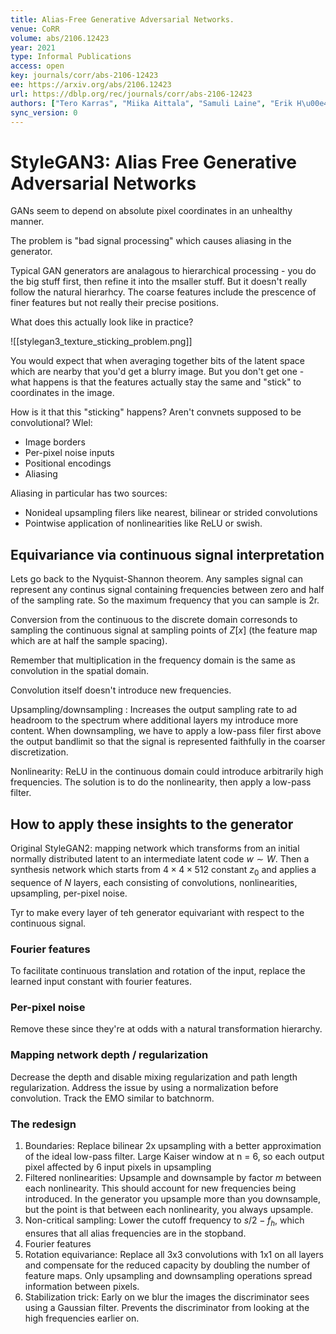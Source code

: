 ```yaml
---
title: Alias-Free Generative Adversarial Networks.
venue: CoRR
volume: abs/2106.12423
year: 2021
type: Informal Publications
access: open
key: journals/corr/abs-2106-12423
ee: https://arxiv.org/abs/2106.12423
url: https://dblp.org/rec/journals/corr/abs-2106-12423
authors: ["Tero Karras", "Miika Aittala", "Samuli Laine", "Erik H\u00e4rk\u00f6nen", "Janne Hellsten", "Jaakko Lehtinen", "Timo Aila"]
sync_version: 0
---
```


# StyleGAN3: Alias Free Generative Adversarial Networks


GANs seem to depend on absolute pixel coordinates in an unhealthy manner.

The problem is "bad signal processing" which causes aliasing in the generator.

Typical GAN generators are analagous to hierarchical processing - you do the big stuff first, then refine it into the msaller stuff. But it doesn't really follow the natural hierarhcy. The coarse features include the prescence of finer features but not really their precise positions.

What does this actually look like in practice?

![[stylegan3_texture_sticking_problem.png]]

You would expect that when averaging together bits of the latent space which are nearby that you'd get a blurry image. But you don't get one - what happens is that the features actually stay the same and "stick" to coordinates in the image.

How is it that this "sticking" happens? Aren't convnets supposed to be convolutional? Wlel:

 - Image borders
 - Per-pixel noise inputs
 - Positional encodings
 - Aliasing

Aliasing in particular has two sources:
 - Nonideal upsampling filers like nearest, bilinear or strided convolutions
 - Pointwise application of nonlinearities like ReLU or swish.


## Equivariance via continuous signal interpretation

Lets go back to the Nyquist-Shannon theorem. Any samples signal can represent any continus signal containing frequencies between zero and half of the sampling rate. So the maximum frequency that you can sample is 2r.

Conversion from the continuous to the discrete domain corresonds to sampling the continuous signal at sampling points  of $Z[x]$ (the feature map which are at half the sample spacing).

Remember that multiplication in the frequency domain is the same as convolution in the spatial domain.

Convolution itself doesn't introduce new frequencies.

Upsampling/downsampling : Increases the output sampling rate to ad headroom to the spectrum where additional layers my introduce more content. When downsampling, we have to apply a low-pass filer first above the output bandlimit so that the signal is represented faithfully in the coarser discretization.

Nonlinearity: ReLU in the continuous domain could introduce arbitrarily high frequencies. The solution is to do the nonlinearity, then apply a low-pass filter.

## How to apply these insights to the generator

Original StyleGAN2: mapping network which transforms from an initial normally distributed latent to an intermediate latent code $w \sim W$. Then a synthesis network which starts from $4 \times 4 \times 512$ constant $z_0$ and applies a sequence of $N$ layers, each consisting of convolutions, nonlinearities, upsampling, per-pixel noise.

Tyr to make every layer of teh generator equivariant with respect to the continuous signal.

### Fourier features

To facilitate continuous translation and rotation of the input, replace the learned input constant with fourier features.

### Per-pixel noise

Remove these since they're at odds with a natural transformation hierarchy.

### Mapping network depth / regularization

Decrease the depth and disable mixing regularization and path length regularization. Address the issue by using a normalization before convolution. Track the EMO similar to batchnorm.

### The redesign

1. Boundaries: Replace bilinear 2x upsampling with a better approximation of the ideal low-pass filter. Large Kaiser window at n = 6, so each output pixel affected by 6 input pixels in upsampling
2. Filtered nonlinearities: Upsample and downsample by factor $m$ between each nonlinearity. This should account for new frequencies being introduced. In the generator you upsample more than you downsample, but the point is that between each nonlinearity, you always upsample.
3. Non-critical sampling: Lower the cutoff frequency to $s/2 - f_h$, which ensures that all alias frequencies are in the stopband.
4. Fourier features
5. Rotation equivariance: Replace all 3x3 convolutions with 1x1 on all layers and compensate for the reduced capacity by doubling the number of feature maps. Only upsampling and downsampling operations spread information between pixels.
6. Stabilization trick: Early on we blur the images the discriminator sees using a Gaussian filter. Prevents the discriminator from looking at the high frequencies earlier on.